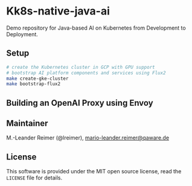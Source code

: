 # Kk8s-native-java-ai

Demo repository for Java-based AI on Kubernetes from Development to Deployment.

## Setup

```bash
# create the Kubernetes cluster in GCP with GPU support
# bootstrap AI platform components and services using Flux2
make create-gke-cluster
make bootstrap-flux2
```

## Building an OpenAI Proxy using Envoy


## Maintainer

M.-Leander Reimer (@lreimer), <mario-leander.reimer@qaware.de>

## License

This software is provided under the MIT open source license, read the `LICENSE`
file for details.
